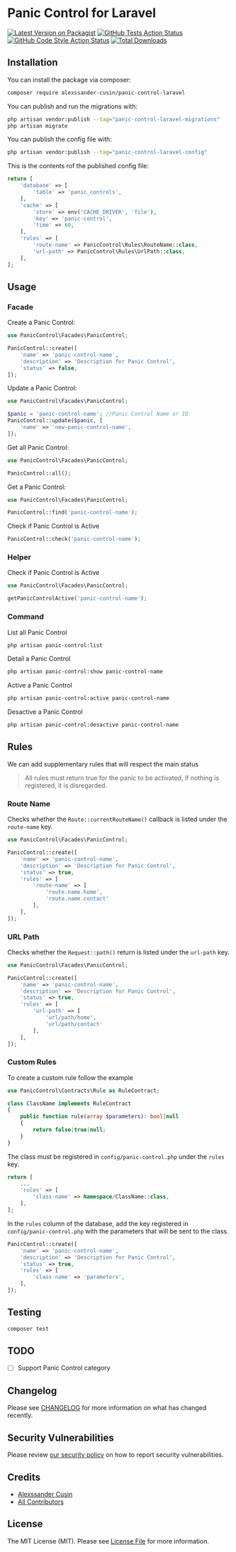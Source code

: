 # Panic Control for Laravel

[![Latest Version on Packagist](https://img.shields.io/packagist/v/alexssander-cusin/panic-control-laravel.svg?style=flat-square)](https://packagist.org/packages/alexssander-cusin/panic-control-laravel)
[![GitHub Tests Action Status](https://img.shields.io/github/actions/workflow/status/alexssander-cusin/panic-control-laravel/run-tests.yml?branch=main&label=tests&style=flat-square)](https://github.com/alexssander-cusin/panic-control-laravel/actions?query=workflow%3Arun-tests+branch%3Amain)
[![GitHub Code Style Action Status](https://img.shields.io/github/actions/workflow/status/alexssander-cusin/panic-control-laravel/fix-php-code-style-issues.yml?branch=main&label=code%20style&style=flat-square)](https://github.com/alexssander-cusin/panic-control-laravel/actions?query=workflow%3A"Fix+PHP+code+style+issues"+branch%3Amain)
[![Total Downloads](https://img.shields.io/packagist/dt/alexssander-cusin/panic-control-laravel.svg?style=flat-square)](https://packagist.org/packages/alexssander-cusin/panic-control-laravel)
## Installation

You can install the package via composer:

```bash
composer require alexssander-cusin/panic-control-laravel
```

You can publish and run the migrations with:

```bash
php artisan vendor:publish --tag="panic-control-laravel-migrations"
php artisan migrate
```

You can publish the config file with:

```bash
php artisan vendor:publish --tag="panic-control-laravel-config"
```

This is the contents rof the published config file:

```php
return [
    'database' => [
        'table' => 'panic_controls',
    ],
    'cache' => [
        'store' => env('CACHE_DRIVER', 'file'),
        'key' => 'panic-control',
        'time' => 60,
    ],
    'rules' => [
        'route-name' => PanicControl\Rules\RouteName::class,
        'url-path' => PanicControl\Rules\UrlPath::class,
    ],
];
```

## Usage

### Facade

Create a Panic Control:

```php
use PanicControl\Facades\PanicControl;

PanicControl::create([
    'name' => 'panic-control-name',
    'description' => 'Description for Panic Control',
    'status' => false,
]);
```

Update a Panic Control:

```php
use PanicControl\Facades\PanicControl;

$panic = 'panic-control-name'; //Panic Control Name or ID
PanicControl::update($panic, [
    'name' => 'new-panic-control-name',
]);
```

Get all Panic Control:

```php
use PanicControl\Facades\PanicControl;

PanicControl::all();
```

Get a Panic Control:

```php
use PanicControl\Facades\PanicControl;

PanicControl::find('panic-control-name');
```

Check if Panic Control is Active

```php
PanicControl::check('panic-control-name');
```

### Helper

Check if Panic Control is Active

```php
use PanicControl\Facades\PanicControl;

getPanicControlActive('panic-control-name');
```

### Command

List all Panic Control

```bash
php artisan panic-control:list
```

Detail a Panic Control

```bash
php artisan panic-control:show panic-control-name
```

Active a Panic Control

```bash
php artisan panic-control:active panic-control-name
```

Desactive a Panic Control

```bash
php artisan panic-control:desactive panic-control-name
```

## Rules

We can add supplementary rules that will respect the main status

> All rules must return true for the panic to be activated, if nothing is registered, it is disregarded.

### Route Name

Checks whether the `Route::currentRouteName()` callback is listed under the `route-name` key.

```php
use PanicControl\Facades\PanicControl;

PanicControl::create([
    'name' => 'panic-control-name',
    'description' => 'Description for Panic Control',
    'status' => true,
    'rules' => [
        'route-name' => [
            'route.name.home',
            'route.name.contact'
        ],
    ],
]);
```

### URL Path

Checks whether the `Request::path()` return is listed under the `url-path` key.

```php
use PanicControl\Facades\PanicControl;

PanicControl::create([
    'name' => 'panic-control-name',
    'description' => 'Description for Panic Control',
    'status' => true,
    'rules' => [
        'url-path' => [
            'url/path/home',
            'url/path/contact'
        ],
    ],
]);
```

### Custom Rules

To create a custom rule follow the example

```php
use PanicControl\Contracts\Rule as RuleContract;

class ClassName implements RuleContract
{
    public function rule(array $parameters): bool|null
    {
        return false|true|null;
    }
}
```

The class must be registered in `config/panic-control.php` under the `rules` key.

```php
return [
    ...
    'rules' => [
        'class-name' => Namespace/ClassName::class,
    ],
];
```

In the `rules` column of the database, add the key registered in `config/panic-control.php` with the parameters that will be sent to the class.

```php
PanicControl::create([
    'name' => 'panic-control-name',
    'description' => 'Description for Panic Control',
    'status' => true,
    'rules' => [
        'class-name' => 'parameters',
    ],
]);
```

## Testing

```bash
composer test
```

## TODO

- [ ] Support Panic Control category

## Changelog

Please see [CHANGELOG](CHANGELOG.md) for more information on what has changed recently.

## Security Vulnerabilities

Please review [our security policy](../../security/policy) on how to report security vulnerabilities.

## Credits

- [Alexssander Cusin](https://github.com/alexssander-cusin)
- [All Contributors](../../contributors)

## License

The MIT License (MIT). Please see [License File](LICENSE.md) for more information.

